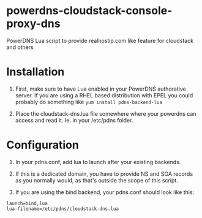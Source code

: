 powerdns-cloudstack-console-proxy-dns
=====================================

PowerDNS Lua script to provide realhostip.com like feature for cloudstack and others



Installation
============

1. First, make sure to have Lua enabled in your PowerDNS authorative server.
If you are using a RHEL based distribution with EPEL you could probably do
something like `yum install pdns-backend-lua`

2. Place the cloudstack-dns.lua file somewhere where your powerdns can access and
read it. Ie. in your /etc/pdns folder.



Configuration
=============

1. In your pdns.conf, add lua to launch after your existing backends.
2. If this is a dedicated domain, you have to provide NS and SOA records as you
normally would, as that's outside the scope of this script.

3. If you are using the bind backend, your pdns.conf should look like this:
```
launch=bind,lua
lua-filename=/etc/pdns/cloudstack-dns.lua
```


